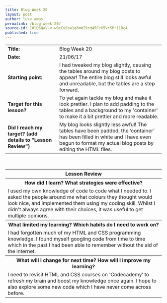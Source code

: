```yaml
---
title: Blog Week 20
layout: post
author: luke.amos
permalink: /blog-week-20/
source-id: 10lQ6QaV-v-wBcCa9sw1g6mm79cd45Fc65Vr5Pr11Dc4
published: true
---
```

<table>
  <tr>
  <td style = "width:150px"><strong>Title:</strong></td>
    <td>Blog Week 20</td>
  </tr>
  <tr>
  <td><strong>Date:</strong></td>
    <td>21/06/17</td>
  </tr>
  <tr>
  <td><strong>Starting point:</strong></td>
    <td>I had tweaked my blog slightly, causing the tables around my blog posts to appear! The entire blog still looks awful and unreadable, but the tables are a step forward.</td>
  </tr>
  <tr>
  <td><strong>Target for this lesson?</strong></td>
    <td>To yet again tackle my blog and make it look prettier. I plan to add padding to the tables and a background to my 'container' to make it a bit prettier and more readable. </td>
  </tr>
  <tr>
    <td><strong>Did I reach my target? 
    (add details to "Lesson Review")</strong></td>
    <td>My blog looks slightly less awful! The tables have been padded, the ‘container’ has been filled in white and I have even begun to format my actual blog posts by editing the HTML files.</td>
  </tr>
</table>
<br />

<table>
  <tr>
  <th><strong>Lesson Review</strong></th>
  </tr>
  <tr>
  <th><strong>How did I learn? What strategies were effective?</strong></th>
  </tr>
  <tr>
    <td>I used my own knowledge of code to code what I needed to. I asked the people around me what colours they thought would look nice, and implemented them using my coding skill. Whilst I didn't always agree with their choices, it was useful to get multiple opinions.</td>
  </tr>
  <tr>
  <th><strong>What limited my learning? Which habits do I need to work on?</strong></th>
  </tr>
  <tr>
    <td>I had forgotten much of my HTML and CSS programming knowledge. I found myself googling code from time to time which in the past I had been able to remember without the aid of the internet.</td>
  </tr>
  <tr>
  <th><strong>What will I change for next time? How will I improve my learning?</strong></th>
  </tr>
  <tr>
    <td>I need to revisit HTML and CSS courses on 'Codecademy’ to refresh my brain and boost my knowledge once again. I hope to also explore some new code which I have never come across before.</td>
  </tr>
</table>
<br />



